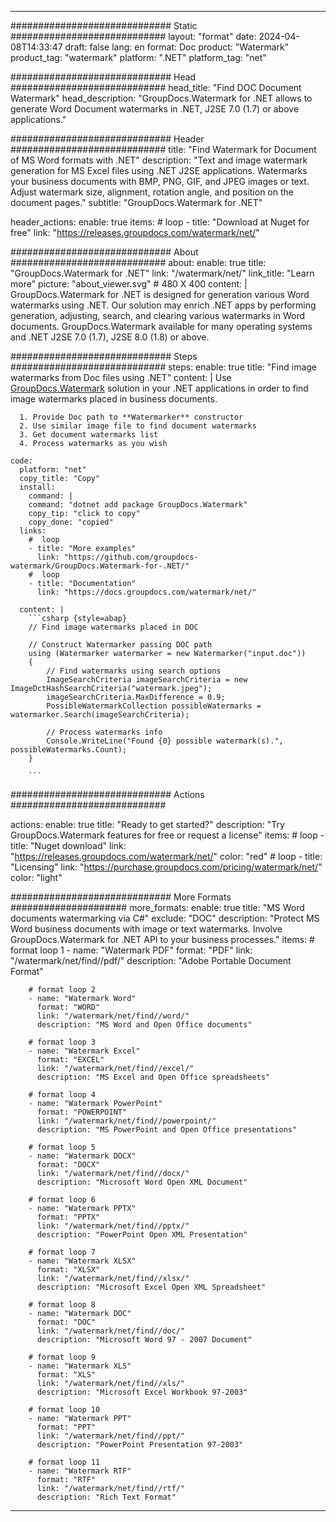 
---
############################# Static ############################
layout: "format"
date:  2024-04-08T14:33:47
draft: false
lang: en
format: Doc
product: "Watermark"
product_tag: "watermark"
platform: ".NET"
platform_tag: "net"

############################# Head ############################
head_title: "Find DOC Document Watermark"
head_description: "GroupDocs.Watermark for .NET allows to generate Word Document watermarks in .NET, J2SE 7.0 (1.7) or above applications."

############################# Header ############################
title: "Find Watermark for Document of MS Word formats with .NET" 
description: "Text and image watermark generation for MS Excel files using .NET J2SE applications. Watermarks your business documents with BMP, PNG, GIF, and JPEG images or text. Adjust watermark size, alignment, rotation angle, and position on the document pages."
subtitle: "GroupDocs.Watermark for .NET" 

header_actions:
  enable: true
  items:
    #  loop
    - title: "Download at Nuget for free"
      link: "https://releases.groupdocs.com/watermark/net/"
      
############################# About ############################
about:
    enable: true
    title: "GroupDocs.Watermark for .NET"
    link: "/watermark/net/"
    link_title: "Learn more"
    picture: "about_viewer.svg" # 480 X 400
    content: |
       GroupDocs.Watermark for .NET is designed for generation various Word watermarks using .NET. Our solution may enrich .NET apps by performing generation, adjusting, search, and clearing various watermarks in Word documents. GroupDocs.Watermark available for many operating systems and .NET J2SE 7.0 (1.7), J2SE 8.0 (1.8) or above.

############################# Steps ############################
steps:
    enable: true
    title: "Find image watermarks from Doc files using .NET"
    content: |
      Use [GroupDocs.Watermark](https://products.groupdocs.com/watermark/net/) solution in your .NET applications in order to find image watermarks placed in business documents.
      
      1. Provide Doc path to **Watermarker** constructor
      2. Use similar image file to find document watermarks
      3. Get document watermarks list
      4. Process watermarks as you wish
   
    code:
      platform: "net"
      copy_title: "Copy"
      install:
        command: |
        command: "dotnet add package GroupDocs.Watermark"
        copy_tip: "click to copy"
        copy_done: "copied"
      links:
        #  loop
        - title: "More examples"
          link: "https://github.com/groupdocs-watermark/GroupDocs.Watermark-for-.NET/"
        #  loop
        - title: "Documentation"
          link: "https://docs.groupdocs.com/watermark/net/"
          
      content: |
        ```csharp {style=abap}
        // Find image watermarks placed in DOC

        // Construct Watermarker passing DOC path
        using (Watermarker watermarker = new Watermarker("input.doc"))
        {
            // Find watermarks using search options
            ImageSearchCriteria imageSearchCriteria = new ImageDctHashSearchCriteria("watermark.jpeg");
            imageSearchCriteria.MaxDifference = 0.9;
            PossibleWatermarkCollection possibleWatermarks = watermarker.Search(imageSearchCriteria);

            // Process watermarks info
            Console.WriteLine("Found {0} possible watermark(s).", possibleWatermarks.Count);
        }
        
        ```  

############################# Actions ############################

actions:
  enable: true
  title: "Ready to get started?"
  description: "Try GroupDocs.Watermark features for free or request a license"
  items:
    #  loop
    - title: "Nuget download"
      link: "https://releases.groupdocs.com/watermark/net/"
      color: "red"
        #  loop
    - title: "Licensing"
      link: "https://purchase.groupdocs.com/pricing/watermark/net/"
      color: "light"


############################# More Formats #####################
more_formats:
    enable: true
    title: "MS Word documents watermarking via C#"
    exclude: "DOC"
    description: "Protect MS Word business documents with image or text watermarks. Involve GroupDocs.Watermark for .NET API to your business processes."
    items: 
        # format loop 1
        - name: "Watermark PDF"
          format: "PDF"
          link: "/watermark/net/find//pdf/"
          description: "Adobe Portable Document Format"

        # format loop 2
        - name: "Watermark Word"
          format: "WORD"
          link: "/watermark/net/find//word/"
          description: "MS Word and Open Office documents"
          
        # format loop 3
        - name: "Watermark Excel"
          format: "EXCEL"
          link: "/watermark/net/find//excel/"
          description: "MS Excel and Open Office spreadsheets"

        # format loop 4
        - name: "Watermark PowerPoint"
          format: "POWERPOINT"
          link: "/watermark/net/find//powerpoint/"
          description: "MS PowerPoint and Open Office presentations"

        # format loop 5
        - name: "Watermark DOCX"
          format: "DOCX"
          link: "/watermark/net/find//docx/"
          description: "Microsoft Word Open XML Document"
          
        # format loop 6
        - name: "Watermark PPTX"
          format: "PPTX"
          link: "/watermark/net/find//pptx/"
          description: "PowerPoint Open XML Presentation"
          
        # format loop 7
        - name: "Watermark XLSX"
          format: "XLSX"
          link: "/watermark/net/find//xlsx/"
          description: "Microsoft Excel Open XML Spreadsheet"

        # format loop 8
        - name: "Watermark DOC"
          format: "DOC"
          link: "/watermark/net/find//doc/"
          description: "Microsoft Word 97 - 2007 Document"

        # format loop 9
        - name: "Watermark XLS"
          format: "XLS"
          link: "/watermark/net/find//xls/"
          description: "Microsoft Excel Workbook 97-2003"

        # format loop 10
        - name: "Watermark PPT"
          format: "PPT"
          link: "/watermark/net/find//ppt/"
          description: "PowerPoint Presentation 97-2003"

        # format loop 11
        - name: "Watermark RTF"
          format: "RTF"
          link: "/watermark/net/find//rtf/"
          description: "Rich Text Format"

---